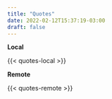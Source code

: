 ```yaml
---
title: "Quotes"
date: 2022-02-12T15:37:19-03:00
draft: false
---
```


**Local**

{{< quotes-local >}}

**Remote**

{{< quotes-remote >}}